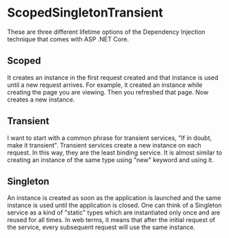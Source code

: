 # ScopedSingletonTransient
These are three different lifetime options of the Dependency Injection technique that comes with ASP .NET Core.
## Scoped
It creates an instance in the first request created and that instance is used until a new request arrives. For example, it created an instance while creating the page you are viewing. Then you refreshed that page. Now creates a new instance.
## Transient
I want to start with a common phrase for transient services, "If in doubt, make it transient". Transient services create a new instance on each request. In this way, they are the least binding service. It is almost similar to creating an instance of the same type using "new" keyword and using it.
## Singleton
An instance is created as soon as the application is launched and the same instance is used until the application is closed. One can think of a Singleton service as a kind of "static" types which are instantiated only once and are reused for all times. In web terms, it means that after the initial request of the service, every subsequent request will use the same instance.
